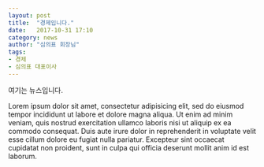 ```yaml
---
layout: post
title:  "경제입니다."
date:   2017-10-31 17:10
category: news
author: "심의표 회장님"
tags:
- 경제
- 심의표 대표이사
---
```


여기는 뉴스입니다.

Lorem ipsum dolor sit amet, consectetur adipisicing elit, sed do eiusmod tempor incididunt ut labore et dolore magna aliqua. Ut enim ad minim veniam, quis nostrud exercitation ullamco laboris nisi ut aliquip ex ea commodo consequat. Duis aute irure dolor in reprehenderit in voluptate velit esse cillum dolore eu fugiat nulla pariatur. Excepteur sint occaecat cupidatat non proident, sunt in culpa qui officia deserunt mollit anim id est laborum.
